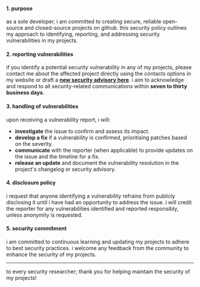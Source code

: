 #### **1. purpose**
as a sole developer, i am committed to creating secure, reliable open-source and closed-source projects on github. this security policy outlines my approach to identifying, reporting, and addressing security vulnerabilities in my projects.

#### **2. reporting vulnerabilities**
if you identify a potential security vulnerability in any of my projects, please contact me about the affected project directly using the contacts options in my website or draft a **[new security advisory here](https://github.com/shannonfonseka/shannonfonseka/security/advisories/new)**. i aim to acknowledge and respond to all security-related communications within **seven to thirty business days**.

#### **3. handling of vulnerabilities**
upon receiving a vulnerability report, i will:
  - **investigate** the issue to confirm and assess its impact.
  - **develop a fix** if a vulnerability is confirmed, prioritising patches based on the severity.
  - **communicate** with the reporter (when applicable) to provide updates on the issue and the timeline for a fix.
  - **release an update** and document the vulnerability resolution in the project's changelog or security advisory.

#### **4. disclosure policy**
i request that anyone identifying a vulnerability refrains from publicly disclosing it until i have had an opportunity to address the issue. i will credit the reporter for any vulnerabilities identified and reported responsibly, unless anonymity is requested.

#### **5. security commitment**
i am committed to continuous learning and updating my projects to adhere to best security practices. i welcome any feedback from the community to enhance the security of my projects.

---
to every security researcher; thank you for helping maintain the security of my projects!
